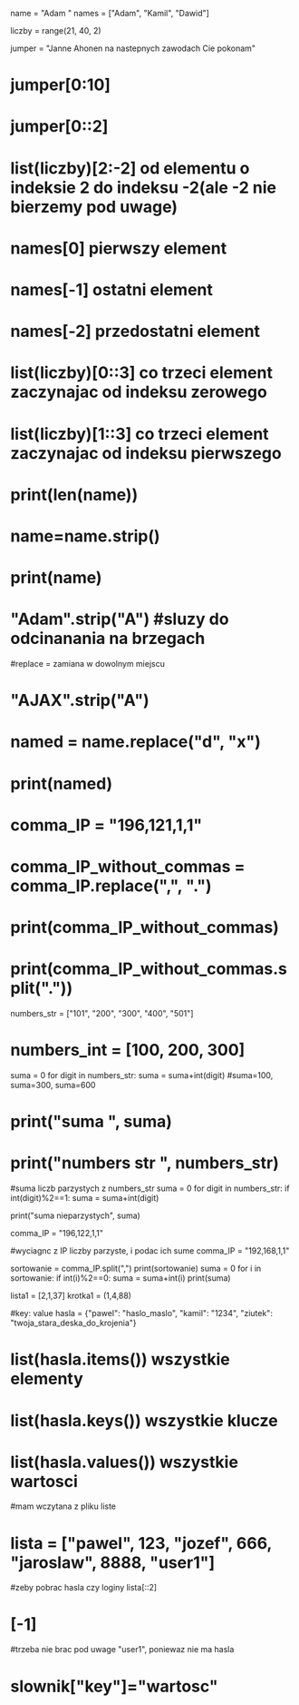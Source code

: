 
name = "Adam        "
names = ["Adam", "Kamil", "Dawid"]

liczby  = range(21, 40, 2)

jumper = "Janne Ahonen na nastepnych zawodach Cie pokonam"
# jumper[0:10]
# jumper[0::2]

# list(liczby)[2:-2] od elementu o indeksie 2 do indeksu -2(ale -2 nie bierzemy pod uwage)

# names[0] pierwszy element
# names[-1] ostatni element
# names[-2] przedostatni element
# list(liczby)[0::3] co trzeci element zaczynajac od indeksu zerowego
# list(liczby)[1::3] co trzeci element zaczynajac od indeksu pierwszego


# print(len(name))
# name=name.strip()
# print(name)
# "Adam".strip("A") #sluzy do odcinanania na brzegach
#replace = zamiana w dowolnym miejscu

# "AJAX".strip("A")

# named = name.replace("d", "x")
# print(named)

# comma_IP = "196,121,1,1"
# comma_IP_without_commas = comma_IP.replace(",", ".")
# print(comma_IP_without_commas)


# print(comma_IP_without_commas.split("."))

numbers_str = ["101", "200", "300", "400", "501"]
# numbers_int = [100, 200, 300]

suma = 0
for digit in numbers_str:
    suma = suma+int(digit) #suma=100, suma=300, suma=600
# print("suma ", suma)
# print("numbers str ", numbers_str)

#suma liczb parzystych z numbers_str
suma = 0
for digit in numbers_str:
    if int(digit)%2==1:
        suma = suma+int(digit)

print("suma nieparzystych", suma)


comma_IP = "196,122,1,1"

#wyciagnc z IP liczby parzyste, i podac ich sume
comma_IP = "192,168,1,1"

sortowanie = comma_IP.split(",")
print(sortowanie)
suma = 0
for i in sortowanie:
    if int(i)%2==0:
        suma = suma+int(i)
print(suma)

lista1 = [2,1,37]
krotka1 = (1,4,88)

#key: value
hasla = {"pawel": "haslo_maslo",
         "kamil": "1234",
         "ziutek": "twoja_stara_deska_do_krojenia"}

# list(hasla.items()) wszystkie elementy

# list(hasla.keys()) wszystkie klucze
# list(hasla.values()) wszystkie wartosci

#mam wczytana z pliku liste
# lista = ["pawel", 123, "jozef", 666, "jaroslaw", 8888, "user1"]
#zeby pobrac hasla czy loginy lista[::2]
# [-1]
#trzeba nie brac pod uwage "user1", poniewaz nie ma hasla

# slownik["key"]="wartosc"




